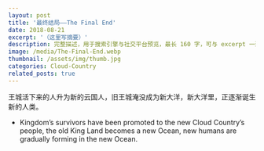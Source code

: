 ```yaml
---
layout: post
title: '最终结局——The Final End'
date: 2018-08-21
excerpt: '（这里写摘要）'
description: 完整描述，用于搜索引擎与社交平台预览，最长 160 字，可与 excerpt 一致
image: /media/The-Final-End.webp
thumbnail: /assets/img/thumb.jpg
categories: Cloud-Country
related_posts: true
---
```


王城活下来的人升为新的云国人，旧王城淹没成为新大洋，新大洋里，正逐渐诞生新的人类。

- Kingdom’s survivors have been promoted to the new Cloud Country’s people, the old King Land becomes a new Ocean, new humans are gradually forming in the new Ocean.
